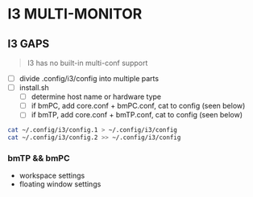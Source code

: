 # I3 MULTI-MONITOR

## I3 GAPS

> I3 has no built-in multi-conf support

- [ ] divide .config/i3/config into multiple parts
- [ ] install.sh
  - [ ] determine host name or hardware type
  - [ ] if bmPC, add core.conf + bmPC.conf, cat to config (seen below)
  - [ ] if bmTP, add core.conf + bmTP.conf, cat to config (seen below)

``` sh
cat ~/.config/i3/config.1 > ~/.config/i3/config
cat ~/.config/i3/config.2 >> ~/.config/i3/config
```

### bmTP && bmPC

- workspace settings
- floating window settings
